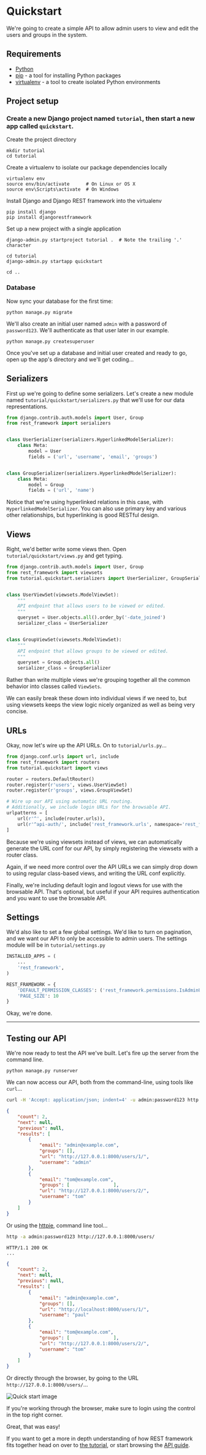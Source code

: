 # Quickstart

We're going to create a simple API to allow admin users to view and edit the
users and groups in the system.

## Requirements

* [Python][python]
* [pip][pip] - a tool for installing Python packages
* [virtualenv][virtualenv] - a tool to create isolated Python environments

## Project setup

### Create a new Django project named `tutorial`, then start a new app called `quickstart`.

Create the project directory

```text
mkdir tutorial
cd tutorial
```

Create a virtualenv to isolate our package dependencies locally

```text
virtualenv env
source env/bin/activate      # On Linux or OS X
source env\Scripts\activate  # On Windows
```

Install Django and Django REST framework into the virtualenv

```text
pip install django
pip install djangorestframework
```

Set up a new project with a single application

```text
django-admin.py startproject tutorial .  # Note the trailing '.' character

cd tutorial
django-admin.py startapp quickstart

cd ..
```

### Database

Now sync your database for the first time:

```text
python manage.py migrate
```

We'll also create an initial user named `admin` with a password of
`password123`. We'll authenticate as that user later in our example.

```text
python manage.py createsuperuser
```

Once you've set up a database and initial user created and ready to go, open up
the app's directory and we'll get coding...

## Serializers

First up we're going to define some serializers. Let's create a new module named
`tutorial/quickstart/serializers.py` that we'll use for our data
representations.

```python
from django.contrib.auth.models import User, Group
from rest_framework import serializers


class UserSerializer(serializers.HyperlinkedModelSerializer):
    class Meta:
        model = User
        fields = ('url', 'username', 'email', 'groups')


class GroupSerializer(serializers.HyperlinkedModelSerializer):
    class Meta:
        model = Group
        fields = ('url', 'name')
```

Notice that we're using hyperlinked relations in this case, with
`HyperlinkedModelSerializer`.  You can also use primary key and various other
relationships, but hyperlinking is good RESTful design.

## Views

Right, we'd better write some views then.  Open `tutorial/quickstart/views.py`
and get typing.

```python
from django.contrib.auth.models import User, Group
from rest_framework import viewsets
from tutorial.quickstart.serializers import UserSerializer, GroupSerializer


class UserViewSet(viewsets.ModelViewSet):
    """
    API endpoint that allows users to be viewed or edited.
    """
    queryset = User.objects.all().order_by('-date_joined')
    serializer_class = UserSerializer


class GroupViewSet(viewsets.ModelViewSet):
    """
    API endpoint that allows groups to be viewed or edited.
    """
    queryset = Group.objects.all()
    serializer_class = GroupSerializer
```

Rather than write multiple views we're grouping together all the common behavior
into classes called `ViewSets`.

We can easily break these down into individual views if we need to, but using
viewsets keeps the view logic nicely organized as well as being very concise.

## URLs

Okay, now let's wire up the API URLs.  On to `tutorial/urls.py`...

```python
from django.conf.urls import url, include
from rest_framework import routers
from tutorial.quickstart import views

router = routers.DefaultRouter()
router.register(r'users', views.UserViewSet)
router.register(r'groups', views.GroupViewSet)

# Wire up our API using automatic URL routing.
# Additionally, we include login URLs for the browsable API.
urlpatterns = [
    url(r'^', include(router.urls)),
    url(r'^api-auth/', include('rest_framework.urls', namespace='rest_framework'))
]
```

Because we're using viewsets instead of views, we can automatically generate the
URL conf for our API, by simply registering the viewsets with a router class.

Again, if we need more control over the API URLs we can simply drop down to
using regular class-based views, and writing the URL conf explicitly.

Finally, we're including default login and logout views for use with the
browsable API.  That's optional, but useful if your API requires authentication
and you want to use the browsable API.

## Settings

We'd also like to set a few global settings.  We'd like to turn on pagination,
and we want our API to only be accessible to admin users.  The settings module
will be in `tutorial/settings.py`

```python
INSTALLED_APPS = (
    ...
    'rest_framework',
)

REST_FRAMEWORK = {
    'DEFAULT_PERMISSION_CLASSES': ('rest_framework.permissions.IsAdminUser',),
    'PAGE_SIZE': 10
}
```

Okay, we're done.

---

## Testing our API

We're now ready to test the API we've built.  Let's fire up the server from the
command line.

    python manage.py runserver

We can now access our API, both from the command-line, using tools like
`curl`...

```bash
curl -H 'Accept: application/json; indent=4' -u admin:password123 http://127.0.0.1:8000/users/
```

```json
{
    "count": 2,
    "next": null,
    "previous": null,
    "results": [
        {
            "email": "admin@example.com",
            "groups": [],
            "url": "http://127.0.0.1:8000/users/1/",
            "username": "admin"
        },
        {
            "email": "tom@example.com",
            "groups": [                ],
            "url": "http://127.0.0.1:8000/users/2/",
            "username": "tom"
        }
    ]
}
```

Or using the [httpie][httpie], command line tool...

```bash
http -a admin:password123 http://127.0.0.1:8000/users/
```

```text
HTTP/1.1 200 OK
...
```

```json
{
    "count": 2,
    "next": null,
    "previous": null,
    "results": [
        {
            "email": "admin@example.com",
            "groups": [],
            "url": "http://localhost:8000/users/1/",
            "username": "paul"
        },
        {
            "email": "tom@example.com",
            "groups": [                ],
            "url": "http://127.0.0.1:8000/users/2/",
            "username": "tom"
        }
    ]
}
```

Or directly through the browser, by going to the URL
`http://127.0.0.1:8000/users/`...

![Quick start image][image]

If you're working through the browser, make sure to login using the control in
the top right corner.

Great, that was easy!

If you want to get a more in depth understanding of how REST framework fits
together head on over to [the tutorial][tutorial], or start browsing the [API
guide][guide].

[readme-example-api]: ../#example
[image]: ../img/quickstart.png
[tutorial]: 1-serialization.md
[guide]: ../#api-guide
[httpie]: https://github.com/jakubroztocil/httpie#installation
[python]: https://www.python.org/downloads/
[pip]: https://pip.pypa.io/en/stable/
[virtualenv]: https://virtualenv.pypa.io/en/stable/
